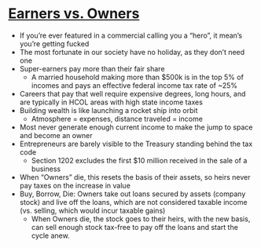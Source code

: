 # [Earners vs. Owners](https://medium.com/@profgalloway/earners-vs-owners-232fdd70be29)
* If you’re ever featured in a commercial calling you a “hero”, it mean’s you’re getting fucked
* The most fortunate in our society have no holiday, as they don’t need one
* Super-earners pay more than their fair share
  * A married household making more than $500k is in the top 5% of incomes and pays an effective federal income tax rate of ~25%
* Careers that pay that well require expensive degrees, long hours, and are typically in HCOL areas with high state income taxes
* Building wealth is like launching a rocket ship into orbit
  * Atmosphere = expenses, distance traveled = income
* Most never generate enough current income to make the jump to space and become an owner
* Entrepreneurs are barely visible to the Treasury standing behind the tax code
  * Section 1202 excludes the first $10 million received in the sale of a business
* When “Owners” die, this resets the basis of their assets, so heirs never pay taxes on the increase in value
* Buy, Borrow, Die: Owners take out loans secured by assets (company stock) and live off the loans, which are not considered taxable income (vs. selling, which would incur taxable gains)
  * When Owners die, the stock goes to their heirs, with the new basis, can sell enough stock tax-free to pay off the loans and start the cycle anew.
